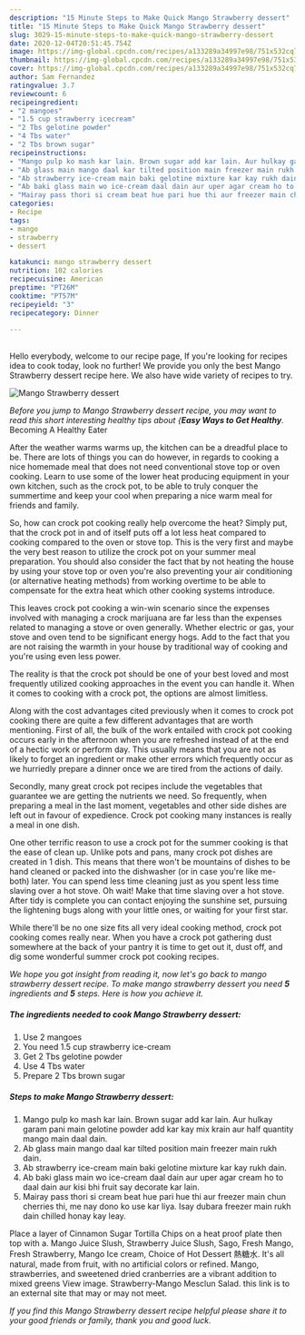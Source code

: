 ```yaml
---
description: "15 Minute Steps to Make Quick Mango Strawberry dessert"
title: "15 Minute Steps to Make Quick Mango Strawberry dessert"
slug: 3029-15-minute-steps-to-make-quick-mango-strawberry-dessert
date: 2020-12-04T20:51:45.754Z
image: https://img-global.cpcdn.com/recipes/a133289a34997e98/751x532cq70/mango-strawberry-dessert-recipe-main-photo.jpg
thumbnail: https://img-global.cpcdn.com/recipes/a133289a34997e98/751x532cq70/mango-strawberry-dessert-recipe-main-photo.jpg
cover: https://img-global.cpcdn.com/recipes/a133289a34997e98/751x532cq70/mango-strawberry-dessert-recipe-main-photo.jpg
author: Sam Fernandez
ratingvalue: 3.7
reviewcount: 6
recipeingredient:
- "2 mangoes"
- "1.5 cup strawberry icecream"
- "2 Tbs gelotine powder"
- "4 Tbs water"
- "2 Tbs brown sugar"
recipeinstructions:
- "Mango pulp ko mash kar lain. Brown sugar add kar lain. Aur hulkay garam pani main gelotine powder add kar kay mix krain aur half quantity mango main daal dain."
- "Ab glass main mango daal kar tilted position main freezer main rukh dain."
- "Ab strawberry ice-cream main baki gelotine mixture kar kay rukh dain."
- "Ab baki glass main wo ice-cream daal dain aur uper agar cream ho to daal dain aur kisi bhi fruit say decorate kar lain."
- "Mairay pass thori si cream beat hue pari hue thi aur freezer main chun cherries thi, me nay dono ko use kar liya. Isay dubara freezer main rukh dain chilled honay kay leay."
categories:
- Recipe
tags:
- mango
- strawberry
- dessert

katakunci: mango strawberry dessert 
nutrition: 102 calories
recipecuisine: American
preptime: "PT26M"
cooktime: "PT57M"
recipeyield: "3"
recipecategory: Dinner

---
```

<br>
Hello everybody, welcome to our recipe page, If you're looking for recipes idea to cook today, look no further! We provide you only the best Mango Strawberry dessert recipe here. We also have wide variety of recipes to try.
<br>


![Mango Strawberry dessert](https://img-global.cpcdn.com/recipes/a133289a34997e98/751x532cq70/mango-strawberry-dessert-recipe-main-photo.jpg)

<i>Before you jump to Mango Strawberry dessert recipe, you may want to read this short interesting healthy tips about {<strong>Easy Ways to Get Healthy</strong>.</i>
Becoming A Healthy Eater


After the weather warms warms up, the kitchen can be a dreadful place to be. There are lots of things you can do however, in regards to cooking a nice homemade meal that does not need conventional stove top or oven cooking. Learn to use some of the lower heat producing equipment in your own kitchen, such as the crock pot, to be able to truly conquer the summertime and keep your cool when preparing a nice warm meal for friends and family.

So, how can crock pot cooking really help overcome the heat? Simply put, that the crock pot in and of itself puts off a lot less heat compared to cooking compared to the oven or stove top. This is the very first and maybe the very best reason to utilize the crock pot on your summer meal preparation. You should also consider the fact that by not heating the house by using your stove top or oven you're also preventing your air conditioning (or alternative heating methods) from working overtime to be able to compensate for the extra heat which other cooking systems introduce.

This leaves crock pot cooking a win-win scenario since the expenses involved with managing a crock marijuana are far less than the expenses related to managing a stove or oven generally. Whether electric or gas, your stove and oven tend to be significant energy hogs. Add to the fact that you are not raising the warmth in your house by traditional way of cooking and you're using even less power.

 The reality is that the crock pot should be one of your best loved and most frequently utilized cooking approaches in the event you can handle it. When it comes to cooking with a crock pot, the options are almost limitless.  



Along with the cost advantages cited previously when it comes to crock pot cooking there are quite a few different advantages that are worth mentioning. First of all, the bulk of the work entailed with crock pot cooking occurs early in the afternoon when you are refreshed instead of at the end of a hectic work or perform day. This usually means that you are not as likely to forget an ingredient or make other errors which frequently occur as we hurriedly prepare a dinner once we are tired from the actions of daily.

Secondly, many great crock pot recipes include the vegetables that guarantee we are getting the nutrients we need. So frequently, when preparing a meal in the last moment, vegetables and other side dishes are left out in favour of expedience. Crock pot cooking many instances is really a meal in one dish.

One other terrific reason to use a crock pot for the summer cooking is that the ease of clean up.  Unlike pots and pans, many crock pot dishes are created in 1 dish. This means that there won't be mountains of dishes to be hand cleaned or packed into the dishwasher (or in case you're like me-both) later. You can spend less time cleaning just as you spent less time slaving over a hot stove. Oh wait! Make that time slaving over a hot stove. After tidy is complete you can contact enjoying the sunshine set, pursuing the lightening bugs along with your little ones, or waiting for your first star.

While there'll be no one size fits all very ideal cooking method, crock pot cooking comes really near. When you have a crock pot gathering dust somewhere at the back of your pantry it is time to get out it, dust off, and dig some wonderful summer crock pot cooking recipes.


<i>We hope you got insight from reading it, now let's go back to mango strawberry dessert recipe. To make mango strawberry dessert you need <strong>5</strong> ingredients and <strong>5</strong> steps. Here is how you achieve it.
</i>

##### The ingredients needed to cook Mango Strawberry dessert:

1. Use 2 mangoes
1. You need 1.5 cup strawberry ice-cream
1. Get 2 Tbs gelotine powder
1. Use 4 Tbs water
1. Prepare 2 Tbs brown sugar


##### Steps to make Mango Strawberry dessert:

1. Mango pulp ko mash kar lain. Brown sugar add kar lain. Aur hulkay garam pani main gelotine powder add kar kay mix krain aur half quantity mango main daal dain.
1. Ab glass main mango daal kar tilted position main freezer main rukh dain.
1. Ab strawberry ice-cream main baki gelotine mixture kar kay rukh dain.
1. Ab baki glass main wo ice-cream daal dain aur uper agar cream ho to daal dain aur kisi bhi fruit say decorate kar lain.
1. Mairay pass thori si cream beat hue pari hue thi aur freezer main chun cherries thi, me nay dono ko use kar liya. Isay dubara freezer main rukh dain chilled honay kay leay.


Place a layer of Cinnamon Sugar Tortilla Chips on a heat proof plate then top with a. Mango Juice Slush, Strawberry Juice Slush, Sago, Fresh Mango, Fresh Strawberry, Mango Ice cream, Choice of Hot Dessert 熱糖水. It&#39;s all natural, made from fruit, with no artificial colors or refined. Mango, strawberries, and sweetened dried cranberries are a vibrant addition to mixed greens View image. Strawberry-Mango Mesclun Salad. this link is to an external site that may or may not meet. 

<i>If you find this Mango Strawberry dessert recipe helpful please share it to your good friends or family, thank you and good luck.</i>

